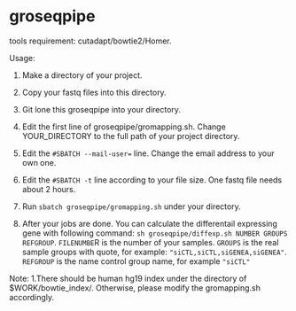 # groseqpipe
tools requirement:
cutadapt/bowtie2/Homer.

Usage:
1. Make a directory of your project. 
2. Copy your fastq files into this directory.
3. Git lone this groseqpipe into your directory.
4. Edit the first line of groseqpipe/gromapping.sh. Change YOUR_DIRECTORY to the full path of your project directory.
5. Edit the `#SBATCH --mail-user=` line. Change the email address to your own one.
6. Edit the `#SBATCH -t` line according to your file size. One fastq file needs about 2 hours.
7. Run `sbatch groseqpipe/gromapping.sh` under your directory. 

8. After your jobs are done. You can calculate the differentail expressing gene with following command:
   `sh groseqpipe/diffexp.sh NUMBER GROUPS REFGROUP`. `FILENUMBE`R is the number of your samples. `GROUPS` is the real sample groups with quote, for example: `"siCTL,siCTL,siGENEA,siGENEA"`. `REFGROUP` is the name control group name, for example `"siCTL"`
   
Note: 
1.There should be human hg19 index under the directory of $WORK/bowtie_index/. Otherwise, please modify the gromapping.sh accordingly.
